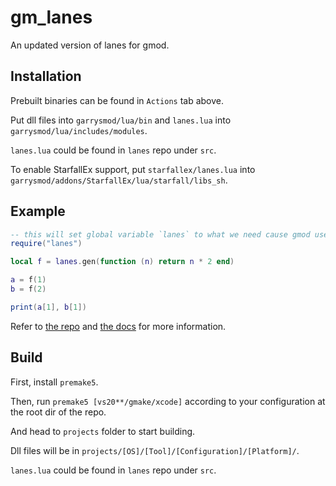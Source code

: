 # gm_lanes

An updated version of lanes for gmod.

## Installation

Prebuilt binaries can be found in `Actions` tab above.

Put dll files into `garrysmod/lua/bin` and `lanes.lua` into `garrysmod/lua/includes/modules`.

`lanes.lua` could be found in `lanes` repo under `src`.

To enable StarfallEx support, put `starfallex/lanes.lua` into `garrysmod/addons/StarfallEx/lua/starfall/libs_sh`.

## Example

```lua
-- this will set global variable `lanes` to what we need cause gmod uses Lua 5.1
require("lanes")

local f = lanes.gen(function (n) return n * 2 end)

a = f(1)
b = f(2)

print(a[1], b[1])
```

Refer to [the repo](https://github.com/LuaLanes/lanes) and [the docs](http://lualanes.github.io/lanes/) for more information.

## Build

First, install `premake5`.

Then, run `premake5 [vs20**/gmake/xcode]` according to your configuration at the root dir of the repo.

And head to `projects` folder to start building.

Dll files will be in `projects/[OS]/[Tool]/[Configuration]/[Platform]/`.

`lanes.lua` could be found in `lanes` repo under `src`.